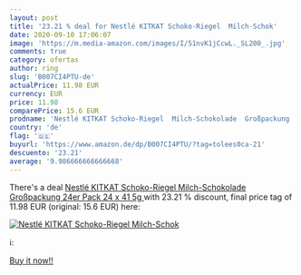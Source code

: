 ```yaml
---
layout: post
title: '23.21 % deal for Nestlé KITKAT Schoko-Riegel  Milch-Schok'
date: 2020-09-10 17:06:07
image: 'https://m.media-amazon.com/images/I/51nvK1jCcwL._SL200_.jpg'
comments: true
category: ofertas
author: ring
slug: 'B007CI4PTU-de'
actualPrice: 11.98 EUR
currency: EUR
price: 11.98
comparePrice: 15.6 EUR
prodname: 'Nestlé KITKAT Schoko-Riegel  Milch-Schokolade  Großpackung  24er Pack  24 x 41 5g '
country: 'de'
flag: '🇩🇪'
buyurl: 'https://www.amazon.de/dp/B007CI4PTU/?tag=tolees0ca-21'
descuento: '23.21'
average: '9.986666666666668'
---
```


There's a deal [Nestlé KITKAT Schoko-Riegel  Milch-Schokolade  Großpackung  24er Pack  24 x 41 5g ](https://www.amazon.de/dp/B007CI4PTU/?tag=tolees0ca-21)  with  23.21 % discount, final price tag of  11.98 EUR (original: 15.6 EUR) here:

[![Nestlé KITKAT Schoko-Riegel  Milch-Schok](https://m.media-amazon.com/images/I/51nvK1jCcwL._SL200_.jpg)](https://www.amazon.de/dp/B007CI4PTU/?tag=tolees0ca-21)

ℹ️:


[Buy it now!!](https://www.amazon.de/dp/B007CI4PTU/?tag=tolees0ca-21)
